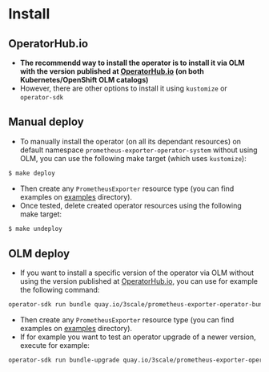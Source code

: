 # Install

## OperatorHub.io

* **The recommendd way to install the operator is to install it via OLM with the version published at [OperatorHub.io](https://operatorhub.io/operator/prometheus-exporter-operator) (on both Kubernetes/OpenShift OLM catalogs)**
* However, there are other options to install it using `kustomize` or `operator-sdk`

## Manual deploy
* To manually install the operator (on all its dependant resources) on default namespace `prometheus-exporter-operator-system` without using OLM, you can use the following make target (which uses `kustomize`):
```bash
$ make deploy
```
* Then create any `PrometheusExporter` resource type (you can find examples on [examples](../examples/) directory).
* Once tested, delete created operator resources using the following make target:
```bash
$ make undeploy
```

## OLM deploy
* If you want to install a specific version of the operator via OLM without using the version published at [OperatorHub.io](https://operatorhub.io/operator/prometheus-exporter-operator), you can use for example the following command:
```bash
operator-sdk run bundle quay.io/3scale/prometheus-exporter-operator-bundle:0.3.0-alpha.11 --namespace prom-exporter
```
* Then create any `PrometheusExporter` resource type (you can find examples on [examples](../examples/) directory).
* If for example you want to test an operator upgrade of a newer version, execute for example:
```bash
operator-sdk run bundle-upgrade quay.io/3scale/prometheus-exporter-operator-bundle:0.3.0-alpha.12 --namespace prom-exporter
```